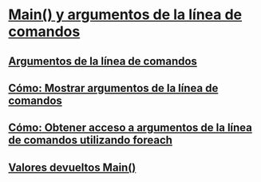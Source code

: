 # [Main() y argumentos de la línea de comandos](main-and-command-line-arguments.md)
## [Argumentos de la línea de comandos](command-line-arguments.md)
## [Cómo: Mostrar argumentos de la línea de comandos](how-to-display-command-line-arguments.md)
## [Cómo: Obtener acceso a argumentos de la línea de comandos utilizando foreach](how-to-access-command-line-arguments-using-foreach.md)
## [Valores devueltos Main()](main-return-values.md)
